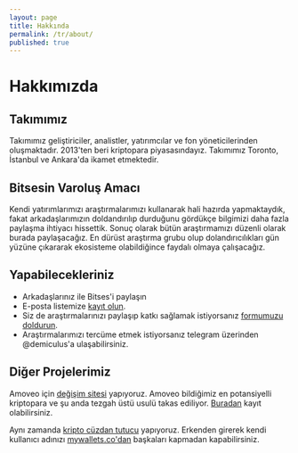 ```yaml
---
layout: page
title: Hakkında
permalink: /tr/about/
published: true
---
```


# Hakkımızda

## Takımımız

Takımımız geliştiriciler, analistler, yatırımcılar ve fon yöneticilerinden
oluşmaktadır. 2013'ten beri kriptopara piyasasındayız. Takımımız Toronto,
İstanbul ve Ankara'da ikamet etmektedir.

## Bitsesin Varoluş Amacı

Kendi yatırımlarımızı araştırmalarımızı kullanarak hali hazırda yapmaktaydık, fakat arkadaşlarımızın doldandırılıp durduğunu gördükçe bilgimizi daha fazla paylaşma ihtiyacı hissettik. Sonuç olarak bütün araştırmamızı düzenli olarak burada paylaşacağız. En dürüst araştırma grubu olup dolandırıcılıkları gün yüzüne çıkararak ekosisteme olabildiğince faydalı olmaya çalışacağız.

## Yapabilecekleriniz

- Arkadaşlarınız ile Bitses'i paylaşın
- E-posta listemize [kayıt olun](https://bitses.us18.list-manage.com/subscribe?u=90c9898998c741447ea4ac3ff&id=253fafc06b).
- Siz de araştırmalarınızı paylaşıp katkı sağlamak istiyorsanız [formumuzu doldurun](https://docs.google.com/forms/d/e/1FAIpQLSfeHHfamN48Io-3xqqjpy9dAbLjmQ7u9R3Q7rng2BazjuFS5A/viewform).
- Araştırmalarımızı tercüme etmek istiyorsanız telegram üzerinden @demiculus'a ulaşabilirsiniz.

## Diğer Projelerimiz

Amoveo için [değişim sitesi](https://amoveo.exchange/) yapıyoruz. Amoveo bildiğimiz en potansiyelli kriptopara ve şu anda tezgah üstü usulü takas ediliyor. [Buradan](https://amoveo.exchange/) kayıt olabilirsiniz. 

Aynı zamanda [kripto cüzdan tutucu](http://mywallets.co/) yapıyoruz. Erkenden girerek kendi kullanıcı adınızı [mywallets.co'dan](http://mywallets.co/) başkaları kapmadan kapabilirsiniz.

